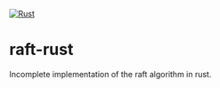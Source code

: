 [![Rust](https://github.com/fabiojmendes/raft-rust/actions/workflows/rust.yml/badge.svg)](https://github.com/fabiojmendes/raft-rust/actions/workflows/rust.yml)

# raft-rust
Incomplete implementation of the raft algorithm in rust.
